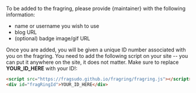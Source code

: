 To be added to the fragring, please provide {maintainer} with the following information:
- name or username you wish to use
- blog URL
- (optional) badge image/gif URL

Once you are added, you will be given a unique ID number associated with you on the fragring. You need to add the following script on your site -- you can put it anywhere on the site, it does not matter. Make sure to replace **YOUR_ID_HERE** with your ID!:

```html
<script src="https://fragsudo.github.io/fragring/fragring.js"></script>
<div id="fragRingId">YOUR_ID_HERE</div>
```
